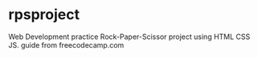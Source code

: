 # rpsproject
Web Development practice Rock-Paper-Scissor project using HTML CSS JS.
guide from freecodecamp.com
